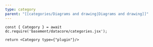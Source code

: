 ```yaml
---
type: category
parent: "[[categories/Diagrams and drawing|Diagrams and drawing]]"
---
```


```datacorejsx
const { Category } = await dc.require('basement/datacore/categories.jsx');

return <Category type={"plugin"}/>
```


